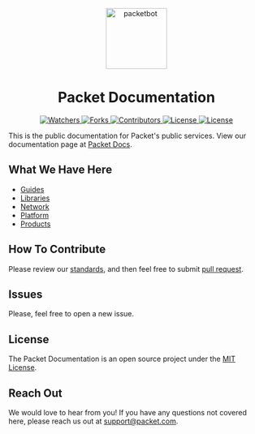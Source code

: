<!--- HTML markdown to center the headline --->
<p align="center">
    <img alt="packetbot" src="images/packetbot.png" width="120px" />
    <h1 align="center"> Packet Documentation </h1>
</p>

<!--- Badges --->
<p align="center">
    <a href="https://github.com/packethost/docs/watchers">
        <img src="https://img.shields.io/github/watchers/packethost/docs?color=success" alt="Watchers"/>
    </a>
    <a href="https://github.com/packethost/docs/network/members">
        <img src="https://img.shields.io/github/forks/packethost/docs?color=success" alt="Forks"/>
    </a>
    <a href="https://github.com/packethost/docs/graphs/contributors">
        <img src="https://img.shields.io/github/contributors/packethost/docs?color=success" alt="Contributors"/>
    </a>
    <a href="https://github.com/packethost/docs/blob/master/LICENSE.md">
        <img src="https://img.shields.io/github/license/packethost/docs?color=success" alt="License"/>
    </a>
    <a href="https://cloud.drone.io/packethost/docs">
        <img src="https://img.shields.io/drone/build/packethost/docs" alt="License"/>
    </a>
</p>

<!--- Headline Description --->
This is the public documentation for Packet's public services.
View our documentation page at [Packet Docs](https://www.packet.com/developers/).

<!--- What We Have Here --->
## What We Have Here

- [Guides](https://github.com/packethost/docs/tree/master/guides)
- [Libraries](https://github.com/packethost/docs/tree/master/libraries)
- [Network](https://github.com/packethost/docs/tree/master/network)
- [Platform](https://github.com/packethost/docs/tree/master/platform)
- [Products](https://github.com/packethost/docs/tree/master/products)

<!--- How To Contribute --->
## How To Contribute

Please review our [standards](https://github.com/packethost/docs/blob/master/standards.md), and then feel free to submit [pull request](https://github.com/packethost/docs/compare). 

<!--- Issues --->
## Issues

Please, feel free to open a new issue.

<!--- License --->
## License

The Packet Documentation is an open source project under the [MIT License](https://github.com/packethost/docs/blob/adding-readme/LICENSE.md).

<!--- Reach out --->
## Reach Out

We would love to hear from you! If you have any questions not covered here, please reach us out at support@packet.com.
